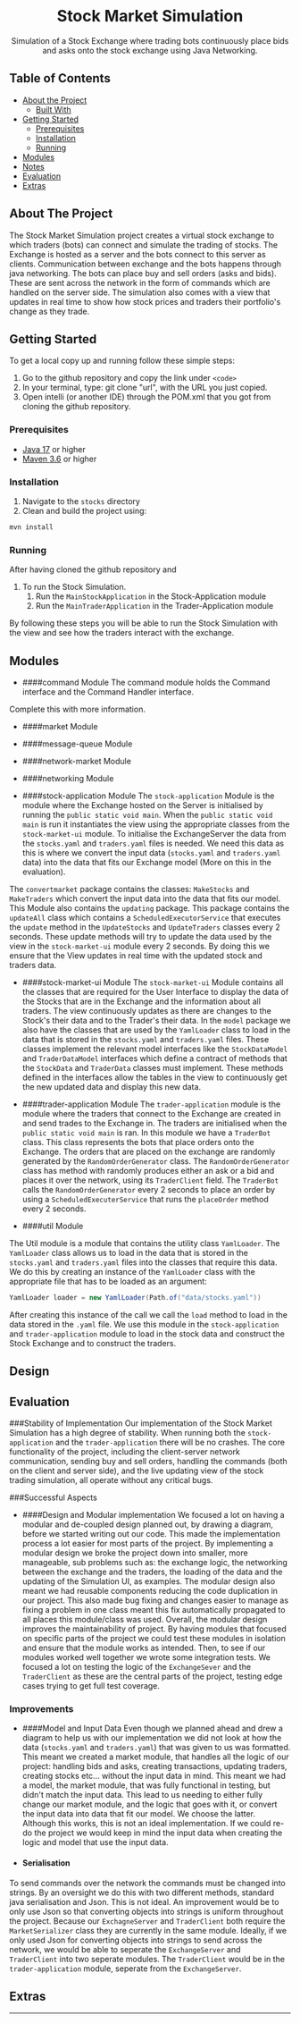 <br />
<p align="center">
  <h1 align="center">Stock Market Simulation</h1>

  <p align="center">
    Simulation of a Stock Exchange where trading bots continuously place bids and asks onto the stock exchange using Java Networking.
  </p>
</p>

## Table of Contents

* [About the Project](#about-the-project)
  * [Built With](#built-with)
* [Getting Started](#getting-started)
  * [Prerequisites](#prerequisites)
  * [Installation](#installation)
  * [Running](#running)
* [Modules](#modules)
* [Notes](#notes)
* [Evaluation](#evaluation)
* [Extras](#extras)

## About The Project
The Stock Market Simulation project creates a virtual stock exchange to which traders (bots) can connect and simulate the trading of stocks. 
The Exchange is hosted as a server and the bots connect to this server as clients. Communication between exchange and the bots happens through java networking. 
The bots can place buy and sell orders (asks and bids). These are sent across the network in the form of commands which are handled on the server side. 
The simulation also comes with a view that updates in real time to show how stock prices and traders their portfolio's change as they trade. 


## Getting Started

To get a local copy up and running follow these simple steps:

1. Go to the github repository and copy the link under `<code>`
2. In your terminal, type: git clone "url", with the URL you just copied. 
3. Open intelli (or another IDE) through the POM.xml that you got from cloning the github repository. 
### Prerequisites

* [Java 17](https://www.oracle.com/java/technologies/javase/jdk17-archive-downloads.html) or higher
* [Maven 3.6](https://maven.apache.org/download.cgi) or higher

### Installation

1. Navigate to the `stocks` directory
2. Clean and build the project using:
```sh
mvn install
```

### Running
After having cloned the github repository and 

1. To run the Stock Simulation. 
    1. Run the `MainStockApplication` in the Stock-Application module
    2. Run the `MainTraderApplication` in the Trader-Application module

By following these steps you will be able to run the Stock Simulation with the view and see how the traders interact with the exchange.

<!--
Describe how to run your program here. These should be a few very simple steps.
-->

## Modules

- ####command Module
The command module holds the Command interface and the Command Handler interface. 

Complete this with more information. 

- ####market Module

- ####message-queue Module

- ####network-market Module

- ####networking Module

- ####stock-application Module
The `stock-application` Module is the module where the Exchange hosted on the Server is initialised by running the `public static void main`. When the `public static void main` is run it instantiates the view using the appropriate classes from the `stock-market-ui` module. To initialise the ExchangeServer the data from the `stocks.yaml` and `traders.yaml` files is needed.
We need this data as this is where we convert the input data (`stocks.yaml` and `traders.yaml` data) into the data that fits our Exchange model (More on this in the evaluation). 

The `convertmarket` package contains the classes: `MakeStocks` and `MakeTraders` which convert the input data into the data that fits our model. This Module also contains the `updating` package. 
This package contains the `updateAll` class which contains a `ScheduledExecutorService` that executes the `update` method in the `UpdateStocks` and `UpdateTraders` classes every 2 seconds. These update methods will try to update the data used by the view in the `stock-market-ui` module every 2 seconds. By doing this we ensure that the View updates in real time with the updated stock and traders data. 


- ####stock-market-ui Module
The `stock-market-ui` Module contains all the classes that are required for the User Interface to display the data of the Stocks that are in the Exchange and the information about all traders. The view continuously updates as there are changes to the Stock's their data and to the Trader's their data. 
In the `model` package we also have the classes that are used by the `YamlLoader` class to load in the data that is stored in the `stocks.yaml` and `traders.yaml` files. These classes implement the relevant model interfaces like the `StockDataModel` and `TraderDataModel` interfaces which define a contract of methods that the `StockData` and `TraderData` classes must implement. 
These methods defined in the interfaces allow the tables in the view to continuously get the new updated data and display this new data. 

- ####trader-application Module
The `trader-application` module is the module where the traders that connect to the Exchange are created in and send trades to the Exchange in. The traders are initialised when the `public static void main` is ran. In this module we have a `TraderBot` class. This class represents the bots that place orders onto the Exchange. 
The orders that are placed on the exchange are randomly generated by the `RandomOrderGenerator` class. The `RandomOrderGenerator` class has method with randomly produces either an ask or a bid and places it over the network, using its `TraderClient` field. The `TraderBot` calls the `RandomOrderGenerator` every 2 seconds to place an order by using a 
`ScheduledExecuterService` that runs the `placeOrder` method every 2 seconds. 


- ####util Module

The Util module is a module that contains the utility class `YamlLoader`. 
The `YamlLoader` class allows us to load in the data that is stored in the `stocks.yaml` and `traders.yaml` files into the classes that require this data.
We do this by creating an instance of the `YamlLoader` class with the appropriate file that has to be loaded as an argument: 
```Java
YamlLoader loader = new YamlLoader(Path.of("data/stocks.yaml"))
```
After creating this instance of the call we call the `load` method to load in the data stored in the `.yaml` file. 
We use this module in the `stock-application` and `trader-application` module to load in the stock data and construct the Stock Exchange and to construct the traders. 
<!--

    
Describe each module in the project, what their purpose is and how they are used in your program. Try to aim for at least 100 words per module.
-->

## Design

<!--
List all the design patterns you used in your program. For every pattern, describe the following:
- Where it is used in your application.
- What benefit it provides in your application. Try to be specific here. For example, don't just mention a pattern improves maintainability, but explain in what way it does so.
-->

## Evaluation

###Stability of Implementation
Our implementation of the Stock Market Simulation has a high degree of stability. When running both the `stock-application` and the `trader-application`
there will be no crashes. The core functionality of the project, including the client-server network communication, sending buy and sell orders, handling the commands (both on the client and server side), and the live updating view of the stock trading simulation, all operate without any critical bugs. 

###Successful Aspects
- ####Design and Modular implementation
We focused a lot on having a modular and de-coupled design planned out, by drawing a diagram, before we started writing out our code. This made the implementation process a lot easier for most parts of the project. By implementing a modular design we broke the project down into smaller, more manageable, sub problems such as: the exchange logic, the networking between the exchange and the traders, the loading of the data and the updating of the Simulation UI, as examples.
The modular design also meant we had reusable components reducing the code duplication in our project. This also made bug fixing and changes easier to manage as fixing a problem in one class meant this fix automatically propagated to all places this module/class was used. Overall, the modular design improves the maintainability of project.
By having modules that focused on specific parts of the project we could test these modules in isolation and ensure that the module works as intended. Then, to see if our modules worked well together we wrote some integration tests. We focused a lot on testing the logic of the `ExchangeSever` and the `TraderClient` as these are the central parts of the project, testing edge cases trying to get full test coverage. 

### Improvements 
- ####Model and Input Data
Even though we planned ahead and drew a diagram to help us with our implementation we did not look at how the data (`stocks.yaml` and `traders.yaml`) that was given to us was formatted. This meant we created a market module, that handles all the logic of our project: handling bids and asks, creating transactions, updating traders, creating stocks etc... without the input data in mind. 
This meant we had a model, the market module, that was fully functional in testing, but didn't match the input data. This lead to us needing to either fully change our market module, and the logic that goes with it, or convert the input data into data that fit our model. We choose the latter. 
Although this works, this is not an ideal implementation. If we could re-do the project we would keep in mind the input data when creating the logic and model that use the input data. 

- #### Serialisation
To send commands over the network the commands must be changed into strings. By an oversight we do this with two different methods, standard java serialisation and Json. This is not ideal. An improvement would be to only use Json so that converting objects into strings is uniform throughout the project. 
Because our `ExchagneServer` and `TraderClient` both require the `MarketSerializer` class they are currently in the same module. Ideally, if we only used Json for converting objects into strings to send across the network, we would be able to seperate the `ExchangeServer` and `TraderClient` into two seperate modules. The `TraderClient` would be in the `trader-application` module, seperate from the `ExchangeServer`. 


<!--
Discuss the stability of your implementation. What works well? Are there any bugs? Is everything tested properly? Are there still features that have not been implemented? Also, if you had the time, what improvements would you make to your implementation? Are there things which you would have done completely differently? Try to aim for at least 250 words.
-->

## Extras

<!--
If you implemented any extras, you can list/mention them here.
-->

___


<!-- Below you can find some sections that you would normally put in a README, but we decided to leave out (either because it is not very relevant, or because it is covered by one of the added sections) -->

<!-- ## Usage -->
<!-- Use this space to show useful examples of how a project can be used. Additional screenshots, code examples and demos work well in this space. You may also link to more resources. -->

<!-- ## Roadmap -->
<!-- Use this space to show your plans for future additions -->

<!-- ## Contributing -->
<!-- You can use this section to indicate how people can contribute to the project -->

<!-- ## License -->
<!-- You can add here whether the project is distributed under any license -->


<!-- ## Contact -->
<!-- If you want to provide some contact details, this is the place to do it -->

<!-- ## Acknowledgements  -->
